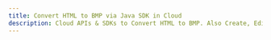 ---title: Convert HTML to BMP via Java SDK in Clouddescription: Cloud APIs & SDKs to Convert HTML to BMP. Also Create, Edit & Render Microsoft Word & OpenOffice documents in the Cloud.---